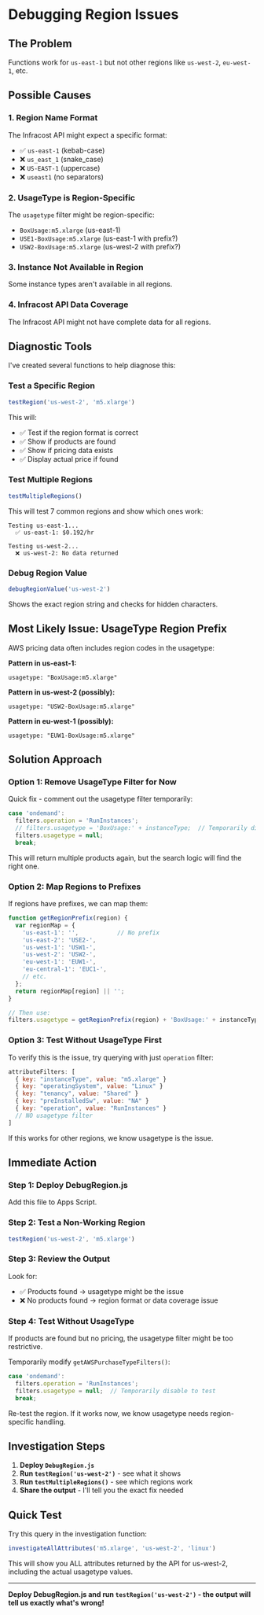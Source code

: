 # Debugging Region Issues

## The Problem

Functions work for `us-east-1` but not other regions like `us-west-2`, `eu-west-1`, etc.

## Possible Causes

### 1. Region Name Format
The Infracost API might expect a specific format:
- ✅ `us-east-1` (kebab-case)
- ❌ `us_east_1` (snake_case)
- ❌ `US-EAST-1` (uppercase)
- ❌ `useast1` (no separators)

### 2. UsageType is Region-Specific
The `usagetype` filter might be region-specific:
- `BoxUsage:m5.xlarge` (us-east-1)
- `USE1-BoxUsage:m5.xlarge` (us-east-1 with prefix?)
- `USW2-BoxUsage:m5.xlarge` (us-west-2 with prefix?)

### 3. Instance Not Available in Region
Some instance types aren't available in all regions.

### 4. Infracost API Data Coverage
The Infracost API might not have complete data for all regions.

## Diagnostic Tools

I've created several functions to help diagnose this:

### Test a Specific Region
```javascript
testRegion('us-west-2', 'm5.xlarge')
```

This will:
- ✅ Test if the region format is correct
- ✅ Show if products are found
- ✅ Show if pricing data exists
- ✅ Display actual price if found

### Test Multiple Regions
```javascript
testMultipleRegions()
```

This will test 7 common regions and show which ones work:
```
Testing us-east-1...
  ✅ us-east-1: $0.192/hr

Testing us-west-2...
  ❌ us-west-2: No data returned
```

### Debug Region Value
```javascript
debugRegionValue('us-west-2')
```

Shows the exact region string and checks for hidden characters.

## Most Likely Issue: UsageType Region Prefix

AWS pricing data often includes region codes in the usagetype:

**Pattern in us-east-1:**
```
usagetype: "BoxUsage:m5.xlarge"
```

**Pattern in us-west-2 (possibly):**
```
usagetype: "USW2-BoxUsage:m5.xlarge"
```

**Pattern in eu-west-1 (possibly):**
```
usagetype: "EUW1-BoxUsage:m5.xlarge"
```

## Solution Approach

### Option 1: Remove UsageType Filter for Now
Quick fix - comment out the usagetype filter temporarily:

```javascript
case 'ondemand':
  filters.operation = 'RunInstances';
  // filters.usagetype = 'BoxUsage:' + instanceType;  // Temporarily disabled
  filters.usagetype = null;
  break;
```

This will return multiple products again, but the search logic will find the right one.

### Option 2: Map Regions to Prefixes
If regions have prefixes, we can map them:

```javascript
function getRegionPrefix(region) {
  var regionMap = {
    'us-east-1': '',           // No prefix
    'us-east-2': 'USE2-',
    'us-west-1': 'USW1-',
    'us-west-2': 'USW2-',
    'eu-west-1': 'EUW1-',
    'eu-central-1': 'EUC1-',
    // etc.
  };
  return regionMap[region] || '';
}

// Then use:
filters.usagetype = getRegionPrefix(region) + 'BoxUsage:' + instanceType;
```

### Option 3: Test Without UsageType First
To verify this is the issue, try querying with just `operation` filter:

```javascript
attributeFilters: [
  { key: "instanceType", value: "m5.xlarge" }
  { key: "operatingSystem", value: "Linux" }
  { key: "tenancy", value: "Shared" }
  { key: "preInstalledSw", value: "NA" }
  { key: "operation", value: "RunInstances" }
  // NO usagetype filter
]
```

If this works for other regions, we know usagetype is the issue.

## Immediate Action

### Step 1: Deploy DebugRegion.js

Add this file to Apps Script.

### Step 2: Test a Non-Working Region

```javascript
testRegion('us-west-2', 'm5.xlarge')
```

### Step 3: Review the Output

Look for:
- ✅ Products found → usagetype might be the issue
- ❌ No products found → region format or data coverage issue

### Step 4: Test Without UsageType

If products are found but no pricing, the usagetype filter might be too restrictive.

Temporarily modify `getAWSPurchaseTypeFilters()`:

```javascript
case 'ondemand':
  filters.operation = 'RunInstances';
  filters.usagetype = null;  // Temporarily disable to test
  break;
```

Re-test the region. If it works now, we know usagetype needs region-specific handling.

## Investigation Steps

1. **Deploy `DebugRegion.js`**
2. **Run `testRegion('us-west-2')`** - see what it shows
3. **Run `testMultipleRegions()`** - see which regions work
4. **Share the output** - I'll tell you the exact fix needed

## Quick Test

Try this query in the investigation function:

```javascript
investigateAllAttributes('m5.xlarge', 'us-west-2', 'linux')
```

This will show you ALL attributes returned by the API for us-west-2, including the actual usagetype values.

---

**Deploy DebugRegion.js and run `testRegion('us-west-2')` - the output will tell us exactly what's wrong!**

